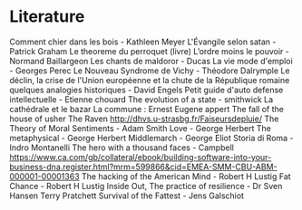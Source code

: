 # Literature

Comment chier dans les bois - Kathleen Meyer
L'Évangile selon satan - Patrick Graham
Le theoreme du perroquet (livre)
L’ordre moins le pouvoir - Normand Baillargeon
Les chants de maldoror - Ducas
La vie mode d'emploi - Georges Perec
Le Nouveau Syndrome de Vichy - Théodore Dalrymple
Le déclin, la crise de l'Union européenne et la chute de la République romaine quelques analogies historiques - David Engels
Petit guide d'auto defense intellectuelle - Etienne chouard
The evolution of a state - smithwick
La cathédrale et le bazar
La commune : Ernest Eugene appert
The fall of the house of usher
The Raven
http://dhvs.u-strasbg.fr/Faiseursdepluie/
The Theory of Moral Sentiments - Adam Smith
Love - George Herbert
The metaphysical - George Herbert
Middlemarch - George Eliot
Storia di Roma - Indro Montanelli
The hero with a thousand faces - Campbell
https://www.ca.com/gb/collateral/ebook/building-software-into-your-business-dna.register.html?mrm=599866&cid=EMEA-SMM-CBU-ABM-000001-00001363
The hacking of the American Mind - Robert H Lustig
Fat Chance - Robert H Lustig
Inside Out, The practice of resilience - Dr Sven Hansen
Terry Pratchett
Survival of the Fattest - Jens Galschiot